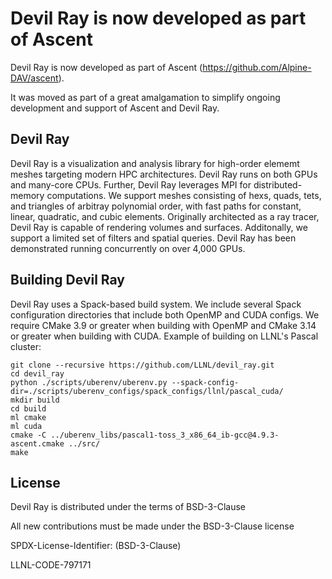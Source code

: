 # Devil Ray is now developed as part of Ascent

Devil Ray is now developed as part of Ascent (https://github.com/Alpine-DAV/ascent).

It was moved as part of a great amalgamation to simplify ongoing development and support of Ascent and Devil Ray.

Devil Ray
---------
Devil Ray is a visualization and analysis library for high-order elememt meshes targeting
modern HPC architectures. Devil Ray runs on both GPUs and many-core CPUs. Further, Devil Ray leverages
MPI for distributed-memory computations.
We support meshes consisting of hexs, quads, tets, and triangles of arbitray polynomial order, with
fast paths for constant, linear, quadratic, and cubic elements.
Originally architected as a ray tracer, Devil Ray is capable of rendering volumes and surfaces.
Additonally, we support a limited set of filters and spatial queries.
Devil Ray has been demonstrated running concurrently on over 4,000 GPUs.



Building Devil Ray
------------------
Devil Ray uses a Spack-based build system.
We include several Spack configuration directories that include
both OpenMP and CUDA configs.
We require CMake 3.9 or greater when building with OpenMP
and CMake 3.14 or greater when building with CUDA.
Example of building on LLNL's Pascal cluster:

```
git clone --recursive https://github.com/LLNL/devil_ray.git
cd devil_ray
python ./scripts/uberenv/uberenv.py --spack-config-dir=./scripts/uberenv_configs/spack_configs/llnl/pascal_cuda/
mkdir build
cd build
ml cmake
ml cuda
cmake -C ../uberenv_libs/pascal1-toss_3_x86_64_ib-gcc@4.9.3-ascent.cmake ../src/
make
```

License
----------------

Devil Ray is distributed under the terms of BSD-3-Clause

All new contributions must be made under the BSD-3-Clause
license

SPDX-License-Identifier: (BSD-3-Clause)

LLNL-CODE-797171
